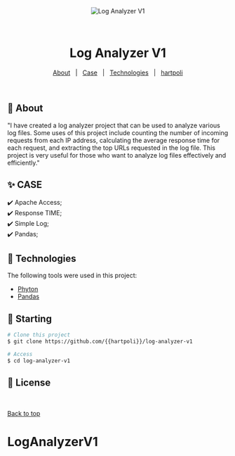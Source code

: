 <div align="center" id="top"> 
  <img src="./.github/app.gif" alt="Log Analyzer V1" />

  &#xa0;

</div>

<h1 align="center">Log Analyzer V1</h1>

<p align="center">
  <a href="#dart-about">About</a> &#xa0; | &#xa0; 
  <a href="#sparkles-features">Case</a> &#xa0; | &#xa0;
  <a href="#rocket-technologies">Technologies</a> &#xa0; | &#xa0;
  <a href="https://github.com/hartpoli" target="_blank">hartpoli</a>
</p>

<br>

## :dart: About ##

"I have created a log analyzer project that can be used to analyze various log files. Some uses of this project include counting the number of incoming requests from each IP address, calculating the average response time for each request, and extracting the top URLs requested in the log file. This project is very useful for those who want to analyze log files effectively and efficiently."

## :sparkles: CASE ##

:heavy_check_mark: Apache Access;\
:heavy_check_mark: Response TIME;\
:heavy_check_mark: Simple Log;\
:heavy_check_mark: Pandas;

## :rocket: Technologies ##

The following tools were used in this project:

- [Phyton](https://www.python.org/)
- [Pandas](https://pandas.pydata.org/)


## :checkered_flag: Starting ##

```bash
# Clone this project
$ git clone https://github.com/{{hartpoli}}/log-analyzer-v1

# Access
$ cd log-analyzer-v1

```

## :memo: License ##

&#xa0;

<a href="#top">Back to top</a>
# LogAnalyzerV1
